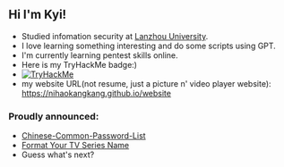 ## Hi I'm Kyi!
- Studied infomation security at [Lanzhou University](https://www.lzu.edu.cn).
- I love learning something interesting and do some scripts using GPT.
- I'm currently learning pentest skills online.
- Here is my TryHackMe badge:)
- [<img src="https://tryhackme.com/api/v2/badges/public-profile?userPublicId=3202728" alt="TryHackMe">](KyiWong)  
- my website URL(not resume, just a picture n' video player website): https://nihaokangkang.github.io/website

### Proudly announced:
- [Chinese-Common-Password-List](https://github.com/NihaoKangkang/Chinese-Common-Password-List)
- [Format Your TV Series Name](https://github.com/NihaoKangkang/series_format)
- Guess what's next?



<!--
**NihaoKangkang/NihaoKangkang** is a ✨ _special_ ✨ repository because its `README.md` (this file) appears on your GitHub profile.

Here are some ideas to get you started:

- 🔭 I’m currently working on ...
- 🌱 I’m currently learning ...
- 👯 I’m looking to collaborate on ...
- 🤔 I’m looki1ng for help with ...
- 💬 Ask me about ...
- 📫 How to reach me: ...
- 😄 Pronouns: ...
- ⚡ Fun fact: ...
-->
